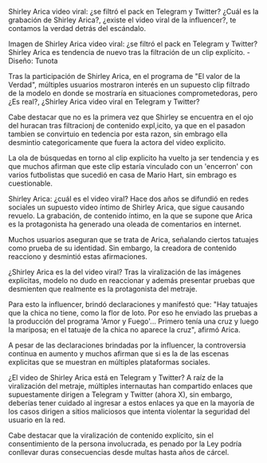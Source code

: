 Shirley Arica video viral: ¿se filtró el pack en Telegram y Twitter?
¿Cuál es la grabación de Shirley Arica?, ¿existe el video viral de la influencer?, te contamos la verdad detrás del escándalo.

Imagen de Shirley Arica video viral: ¿se filtró el pack en Telegram y Twitter?
Shirley Arica es tendencia de nuevo tras la filtración de un clip explícito. - Diseño: Tunota

Tras la participación de Shirley Arica, en el programa de "El valor de la Verdad", múltiples usuarios mostraron interés en un supuesto clip filtrado de la modelo en donde se mostraría en situaciones comprometedoras, pero ¿Es real?, ¿Shirley Arica video viral en Telegram y Twitter?

Cabe destacar que no es la primera vez que Shirley se encuentra en el ojo del huracan tras filtracionj de contenido expl,icito, ya que en el pasadon tambien se convirtuio en tedencia por esta razon, sin embrago ella desmintio categoricamente que fuera la actora del video explicito.

La ola de búsquedas en torno al clip explicito ha vuelto ja ser tendencia y es que muchos afirman que este clip estaría vinculado con un 'encerron' con varios futbolistas que sucedió en casa de Mario Hart, sin embrago es cuestionable.



Shirley Arica: ¿cuál es el video viral?
Hace dos años se difundió en redes sociales un supuesto video íntimo de Shirley Arica, que sigue causando revuelo. La grabación, de contenido íntimo, en la que se supone que Arica es la protagonista ha generado una oleada de comentarios en internet.

Muchos usuarios aseguran que se trata de Arica, señalando ciertos tatuajes como prueba de su identidad. Sin embargo, la creadora de contenido reacciono y desmintió estas afirmaciones.

¿Shirley Arica es la del video viral?
Tras la viralización de las imágenes explicitas, modelo no dudo en reaccionar y además presentar pruebas que desmienten que realmente es la protagonista del metraje.

Para esto la influencer, brindó declaraciones y manifestó que: "Hay tatuajes que la chica no tiene, como la flor de loto. Por eso he enviado las pruebas a la producción del programa 'Amor y Fuego'... Primero tenía una cruz y luego la mariposa; en el tatuaje de la chica no aparece la cruz", afirmó Arica.

A pesar de las declaraciones brindadas por la influencer, la controversia continua en aumento y muchos afirman que si es la de las escenas explicitas que se muestran en múltiples plataformas sociales.


¿El video de Shirley Arica está en Telegram y Twitter?
A raíz de la viralización del metraje, múltiples internautas han compartido enlaces que supuestamente dirigen a Telegram y Twitter (ahora X), sin embargo, deberías tener cuidado al ingresar a estos enlaces ya que en la mayoría de los casos dirigen a sitios maliciosos que intenta violentar la seguridad del usuario en la red.

Cabe destacar que la viralización de contenido explícito, sin el consentimiento de la persona involucrada, es penado por la Ley podría conllevar duras consecuencias desde multas hasta años de cárcel.
